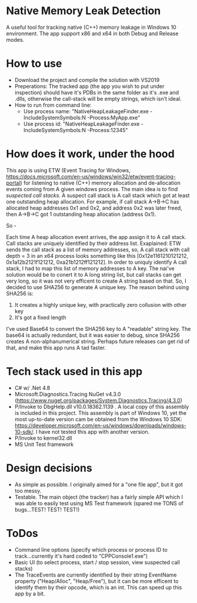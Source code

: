 # Native Memory Leak Detection
A useful tool for tracking native (C++) memory leakage in Windows 10 environment. The app support x86 and x64 in both Debug and Release modes.

# How to use
- Download the project and compile the solution with VS2019
- Preperations: The tracked app (the app you wish to put under inspection) should have it's PDBs in the same folder as it's .exe and .dlls, otherwise the call-stack will be empty strings, which isn't ideal.
- How to run from command line: 
  - Use process name: "NativeHeapLeakageFinder.exe -IncludeSystemSymbols:N -Process:MyApp.exe"  
  - Use process id: "NativeHeapLeakageFinder.exe -IncludeSystemSymbols:N -Process:12345"  

# How does it work, under the hood
This app is using ETW (Event Tracing for Windows, https://docs.microsoft.com/en-us/windows/win32/etw/event-tracing-portal) for listening to native (C++) memory allocation and de-allocation events coming from A given windows process.
The main idea is to find *suspected call stacks*. A suspect call stack is A call stack which got at least one outstanding heap allocation.
For example, if call stack A->B->C has allocated heap addresses 0x1 and 0x2, and address 0x2 was later freed, then A->B->C got 1 outstanding heap allocation (address 0x1).

So - 

Each time A heap allocation event arrives, the app assign it to A call stack. Call stacks are uniquely identified by their address list. 
Exaplained: ETW sends the call stack as a list of memory addresses, so, A call stack with call depth = 3 in an x64 process looks something like this [0x12e1161210121212, 0x1a12b2121f121212, 0xa21b1212ff121212]. 
In order to uniquly identify A call stack, I had to map this list of memory addresses to A key. The nai've solution would be to conert it to A long string list, but call stacks can get very long, so it was not very efficent to create A string based on that.
So, I decided to use SHA256 to generate A unique key. The reason behind using SHA256 is:
1) It creates a highly unique key, with practically zero collusion with other key
2) It's got a fixed length

I've used Base64 to convert the SHA256 key to A "readable" string key. The base64 is actually redundant, but it was easier to debug, since SHA256 creates A non-alphanumerical string. Perhaps future releases can get rid of that, and make this app runs A tad faster.

# Tech stack used in this app
- C# w/ .Net 4.8
- Microsoft.Diagnostics.Tracing NuGet v4.3.0 (https://www.nuget.org/packages/System.Diagnostics.Tracing/4.3.0)
- P/Invoke to DbgHelp.dll v10.0.18362.1139 . A local copy of this assembly is included in this project. This assembly is part of Windows 10, yet the most up-to-date version cam be obtained from the Windows 10 SDK: https://developer.microsoft.com/en-us/windows/downloads/windows-10-sdk/. I have not tested this app with another version.
- P/Invoke to kernel32.dll
- MS Unit Test framework

# Design decisions
- As simple as possible. I originally aimed for a "one file app", but it got too messy. 
- Testable. The main object (the tracker) has a fairly simple API which I was able to easily test using MS Test framework (spared me TONS of bugs...TEST! TEST! TEST!)

# ToDos
- Command line options (specify which process or process ID to track...currently it's hard coded to "CPPConsole1.exe")
- Basic UI (to select process, start / stop session, view suspected call stacks)
- The TraceEvents are currently identified by their string EventName property ("Heap/Alloc", "Heap/Free"), but it can be more efficent to identify them by their opcode, which is an int. This can speed up this app by a bit.

